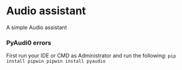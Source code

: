 # Audio assistant
A simple Audio assistant

### PyAudi0 errors
First run your IDE or CMD as Administrator and run the following:
`pip install pipwin
pipwin install pyaudio`




